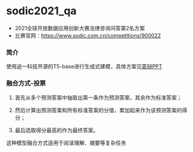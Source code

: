 # sodic2021_qa
- 2021全球开放数据应用创新大赛法律咨询问答第2名方案
- 比赛官网：https://www.sodic.com.cn/competitions/900022
### 简介

使用追一科技开源的T5-base进行生成式建模，具体方案见[答辩PPT](【2021SODiC】法律咨询智能问答-TCCI-答辩路演PPT.pdf)

### 融合方式-投票

1. 首先从多个预测答案中抽取出第一条作为预测答案，其余作为标准答案；

2. 然后计算出预测答案和所有标准答案的分值，累加起来作为该预测答案的得分；

3. 最后选取得分最高的作为最终答案。

这种模型融合方式适用于阅读理解、摘要等复杂任务
